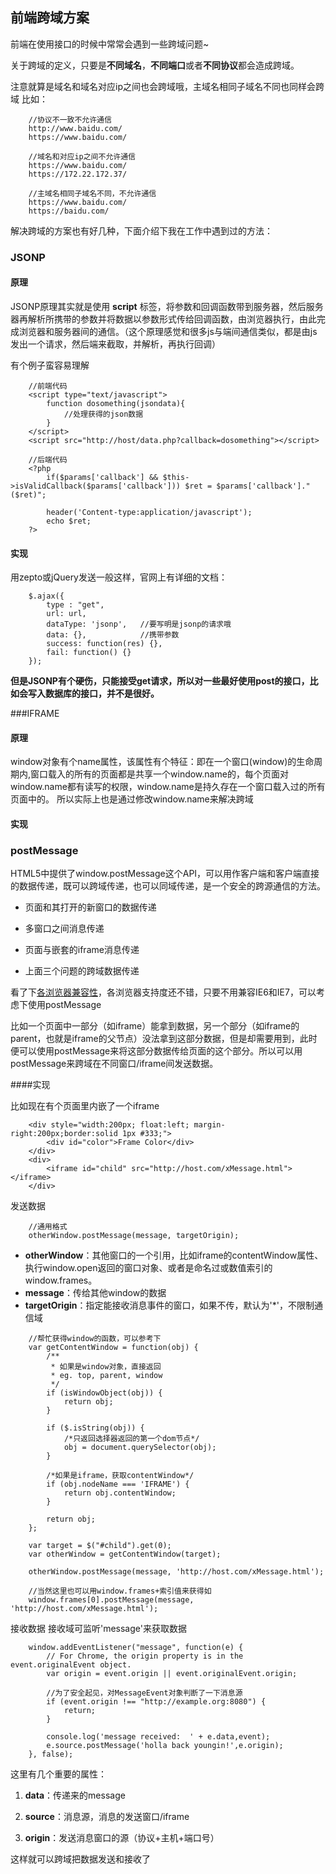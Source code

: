 ## 前端跨域方案

前端在使用接口的时候中常常会遇到一些跨域问题~

关于跨域的定义，只要是**不同域名**，**不同端口**或者**不同协议**都会造成跨域。

注意就算是域名和域名对应ip之间也会跨域哦，主域名相同子域名不同也同样会跨域
比如：
```
	//协议不一致不允许通信
	http://www.baidu.com/
	https://www.baidu.com/

	//域名和对应ip之间不允许通信
	https://www.baidu.com/
	https://172.22.172.37/  

	//主域名相同子域名不同，不允许通信
	https://www.baidu.com/
	https://baidu.com/
```

解决跨域的方案也有好几种，下面介绍下我在工作中遇到过的方法：

### JSONP

#### 原理
JSONP原理其实就是使用 **script** 标签，将参数和回调函数带到服务器，然后服务器再解析所携带的参数并将数据以参数形式传给回调函数，由浏览器执行，由此完成浏览器和服务器间的通信。（这个原理感觉和很多js与端间通信类似，都是由js发出一个请求，然后端来截取，并解析，再执行回调）

有个例子蛮容易理解
```
	//前端代码
	<script type="text/javascript">
	    function dosomething(jsondata){
	        //处理获得的json数据
	    }
	</script>
	<script src="http://host/data.php?callback=dosomething"></script>

	//后端代码
	<?php
		if($params['callback'] && $this->isValidCallback($params['callback'])) $ret = $params['callback']."($ret)";

		header('Content-type:application/javascript');
		echo $ret;
	?>
```

#### 实现
用zepto或jQuery发送一般这样，官网上有详细的文档：
```
	$.ajax({
		type : "get", 
        url: url,   
        dataType: 'jsonp',   //要写明是jsonp的请求哦
        data: {},            //携带参数
        success: function(res) {},
        fail: function() {}
    });

```

**但是JSONP有个硬伤，只能接受get请求，所以对一些最好使用post的接口，比如会写入数据库的接口，并不是很好。**

###IFRAME

#### 原理
window对象有个name属性，该属性有个特征：即在一个窗口(window)的生命周期内,窗口载入的所有的页面都是共享一个window.name的，每个页面对window.name都有读写的权限，window.name是持久存在一个窗口载入过的所有页面中的。
所以实际上也是通过修改window.name来解决跨域

#### 实现



### postMessage

HTML5中提供了window.postMessage这个API，可以用作客户端和客户端直接的数据传递，既可以跨域传递，也可以同域传递，是一个安全的跨源通信的方法。

* 页面和其打开的新窗口的数据传递

* 多窗口之间消息传递

* 页面与嵌套的iframe消息传递

* 上面三个问题的跨域数据传递

看了下[各浏览器兼容性](http://caniuse.com/#search=postMessage)，各浏览器支持度还不错，只要不用兼容IE6和IE7，可以考虑下使用postMessage

比如一个页面中一部分（如iframe）能拿到数据，另一个部分（如iframe的parent，也就是iframe的父节点）没法拿到这部分数据，但是却需要用到，此时便可以使用postMessage来将这部分数据传给页面的这个部分。所以可以用postMessage来跨域在不同窗口/iframe间发送数据。

####实现

比如现在有个页面里内嵌了一个iframe
```
	<div style="width:200px; float:left; margin-right:200px;border:solid 1px #333;">
	    <div id="color">Frame Color</div>
	</div>
	<div>
	    <iframe id="child" src="http://host.com/xMessage.html"></iframe>
	</div>
```

发送数据
```
	//通用格式
	otherWindow.postMessage(message, targetOrigin);
```
* **otherWindow**：其他窗口的一个引用，比如iframe的contentWindow属性、执行window.open返回的窗口对象、或者是命名过或数值索引的window.frames。
* **message**：传给其他window的数据
* **targetOrigin**：指定能接收消息事件的窗口，如果不传，默认为'*'，不限制通信域

```
	//帮忙获得window的函数，可以参考下
	var getContentWindow = function(obj) {
	    /**
	     * 如果是window对象，直接返回
	     * eg. top, parent, window
	     */
	    if (isWindowObject(obj)) {
	        return obj;
	    }

	    if ($.isString(obj)) {
	        /*只返回选择器返回的第一个dom节点*/
	        obj = document.querySelector(obj);
	    }

	    /*如果是iframe，获取contentWindow*/
	    if (obj.nodeName === 'IFRAME') {
	        return obj.contentWindow;
	    }

	    return obj;
	};

	var target = $("#child").get(0);
	var otherWindow = getContentWindow(target);

	otherWindow.postMessage(message, 'http://host.com/xMessage.html');

	//当然这里也可以用window.frames+索引值来获得如
	window.frames[0].postMessage(message, 'http://host.com/xMessage.html');
```

接收数据
接收域可监听'message'来获取数据
```
	window.addEventListener("message", function(e) {
		// For Chrome, the origin property is in the event.originalEvent object.
		var origin = event.origin || event.originalEvent.origin; 

		//为了安全起见，对MessageEvent对象判断了一下消息源
		if (event.origin !== "http://example.org:8080") {
			return;
		}
		
		console.log('message received:  ' + e.data,event);
    	e.source.postMessage('holla back youngin!',e.origin);
 	}, false);
```

这里有几个重要的属性：

1. **data**：传递来的message

2. **source**：消息源，消息的发送窗口/iframe

3. **origin**：发送消息窗口的源（协议+主机+端口号）

这样就可以跨域把数据发送和接收了